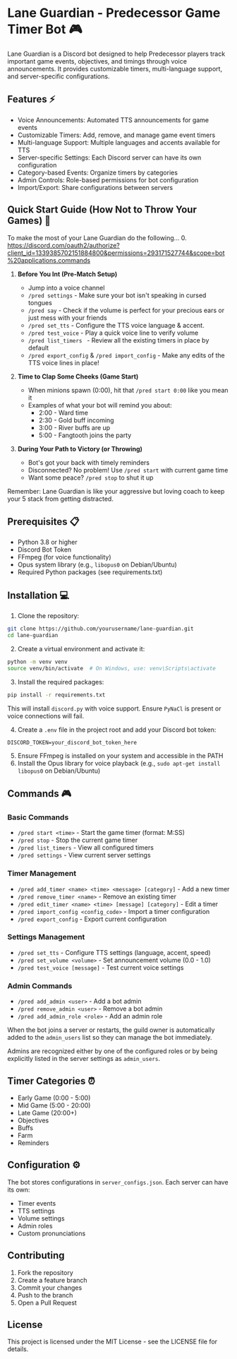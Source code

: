# Lane Guardian - Predecessor Game Timer Bot 🎮

Lane Guardian is a Discord bot designed to help Predecessor players track important game events, objectives, and timings through voice announcements. It provides customizable timers, multi-language support, and server-specific configurations.

## Features ⚡

- Voice Announcements: Automated TTS announcements for game events
- Customizable Timers: Add, remove, and manage game event timers
- Multi-language Support: Multiple languages and accents available for TTS
- Server-specific Settings: Each Discord server can have its own configuration
- Category-based Events: Organize timers by categories
- Admin Controls: Role-based permissions for bot configuration
- Import/Export: Share configurations between servers

## Quick Start Guide (How Not to Throw Your Games) 🚀

To make the most of your Lane Guardian do the following...
0. https://discord.com/oauth2/authorize?client_id=1339385702151884800&permissions=293171527744&scope=bot%20applications.commands

1. **Before You Int (Pre-Match Setup)**
   - Jump into a voice channel
   - `/pred settings` - Make sure your bot isn't speaking in cursed tongues
   - `/pred say` - Check if the volume is perfect for your precious ears or just mess with your friends
   - `/pred set_tts` - Configure the TTS voice language & accent.
   - `/pred test_voice` - Play a quick voice line to verify volume
   - `/pred list_timers ` - Review all the existing timers in place by default
   - `/pred export_config` & `/pred import_config` - Make any edits of the TTS voice lines in place!

2. **Time to Clap Some Cheeks (Game Start)**
   - When minions spawn (0:00), hit that `/pred start 0:00` like you mean it
   - Examples of what your bot will remind you about:
     - 2:00 - Ward time
     - 2:30 - Gold buff incoming 
     - 3:00 - River buffs are up 
     - 5:00 - Fangtooth joins the party 

3. **During Your Path to Victory (or Throwing)**
   - Bot's got your back with timely reminders
   - Disconnected? No problem! Use `/pred start` with current game time
   - Want some peace? `/pred stop` to shut it up

Remember: Lane Guardian is like your aggressive but loving coach to keep your 5 stack from getting distracted.

## Prerequisites 📋

- Python 3.8 or higher
- Discord Bot Token
- FFmpeg (for voice functionality)
- Opus system library (e.g., `libopus0` on Debian/Ubuntu)
- Required Python packages (see requirements.txt)

## Installation 💻

1. Clone the repository:
```bash
git clone https://github.com/yourusername/lane-guardian.git
cd lane-guardian
```

2. Create a virtual environment and activate it:
```bash
python -m venv venv
source venv/bin/activate  # On Windows, use: venv\Scripts\activate
```

3. Install the required packages:
```bash
pip install -r requirements.txt
```
This will install `discord.py` with voice support. Ensure `PyNaCl` is present or voice connections will fail.

4. Create a `.env` file in the project root and add your Discord bot token:
```
DISCORD_TOKEN=your_discord_bot_token_here
```

5. Ensure FFmpeg is installed on your system and accessible in the PATH
6. Install the Opus library for voice playback (e.g., `sudo apt-get install libopus0` on Debian/Ubuntu)

## Commands 🎮

### Basic Commands
- `/pred start <time>` - Start the game timer (format: M:SS)
- `/pred stop` - Stop the current game timer
- `/pred list_timers` - View all configured timers
- `/pred settings` - View current server settings

### Timer Management
- `/pred add_timer <name> <time> <message> [category]` - Add a new timer
- `/pred remove_timer <name>` - Remove an existing timer
- `/pred edit_timer <name> <time> [message] [category]` - Edit a timer
- `/pred import_config <config_code>` - Import a timer configuration
- `/pred export_config` - Export current configuration

### Settings Management
- `/pred set_tts` - Configure TTS settings (language, accent, speed)
- `/pred set_volume <volume>` - Set announcement volume (0.0 - 1.0)
- `/pred test_voice [message]` - Test current voice settings

### Admin Commands
- `/pred add_admin <user>` - Add a bot admin
- `/pred remove_admin <user>` - Remove a bot admin
- `/pred add_admin_role <role>` - Add an admin role

When the bot joins a server or restarts, the guild owner is automatically added
to the `admin_users` list so they can manage the bot immediately.

Admins are recognized either by one of the configured roles or by being
explicitly listed in the server settings as `admin_users`.

## Timer Categories ⏰

- Early Game (0:00 - 5:00)
- Mid Game (5:00 - 20:00)
- Late Game (20:00+)
- Objectives
- Buffs
- Farm
- Reminders

## Configuration ⚙️

The bot stores configurations in `server_configs.json`. Each server can have its own:
- Timer events
- TTS settings
- Volume settings
- Admin roles
- Custom pronunciations

## Contributing

1. Fork the repository
2. Create a feature branch
3. Commit your changes
4. Push to the branch
5. Open a Pull Request

## License

This project is licensed under the MIT License - see the LICENSE file for details.
